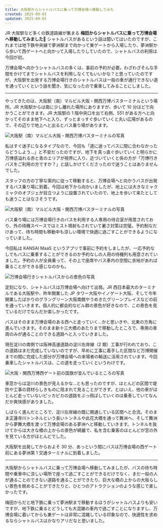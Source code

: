 ```yaml
---
title: 大阪駅からシャトルバスに乗って万博会場へ移動してみた
created: 2025-09-03
updated: 2025-09-03
---
```


JR 大阪駅など多くの鉄道路線が集まる **梅田からシャトルバスに乗って万博会場へ移動してみました🚌** シャトルバスがあるという話は聞いてはいたのですが、これまでは地下鉄中央線で夢洲駅まで向かって東ゲートから入場したり、夢洲駅から歩いて西ゲートへと向かって入場したりしていたので、シャトルバスの利用は今回が初。

万博会場へ向かうシャトルバスの多くは、事前の予約が必要。わざわざそんな手間をかけてまでシャトルバスを利用しなくてもいいかな？と思っていたのですが、大阪駅を出発する万博会場行きのシャトルバスは一般の車が通行できない道を通っていくという話を聞き、気になったので乗車してみることにしました。

---

やってきたのは、大阪駅（南）マルビル大阪・関西万博バスターミナルという場所。JR 大阪駅からは南に少し離れた場所にありますが、歩いて 10 分ほどで向かうことができます。JR 大阪駅の 1 階中央口を出て右側、551 がある方へと向かってそのまま地下へと入り、ずっとまっすぐ歩いていくと丸い広場があるので、その辺りで地上へと出るとバス乗り場があります。

![大阪駅（南）マルビル大阪・関西万博バスターミナルの写真](dd2a3b79-4c9e-4b87-a290-e295f4a86c00)

私はすぐ迷子になるタイプなので、今回も「道に迷ってバスに間に合わなかったらどうしよう…」と不安だったのですが、地下を真っ直ぐ歩いていくと明らかに万博感溢れる赤と青のエリアが視界に入り、近づいていくと係の方が「万博行きバスをご利用の方ですか？」と話しかけてくださったので迷うことはありませんでした。

スタッフの方の丁寧な案内に従って移動すると、万博会場へと向かうバスが出発するバス乗り場に到着。今回は地下から向かいましたが、地上には大きなミャクミャクのオブジェが目立つように設置されていたので、地上を歩いて来たとしても迷うことはなさそうです。

![大阪駅（南）マルビル大阪・関西万博バスターミナルの写真](f7ee8f4c-79b2-41ad-b1c0-61f4b5728b00)

バス乗り場には万博会場行きのバスを利用する人専用の待合室が用意されており、外の待機スペースではミスト噴射もされていて暑さ対策は完璧。予約制なだけあって、待ち時間も移動中も涼しい環境で快適に過ごすことができるようになっていました。

今回私は KANSAI MaaS というアプリで事前に予約をしましたが、一応予約なしでもバスに乗車することができるのか予約なしの人用の待機列も用意されていました。予約の人が全員乗って、その上で座席やバス車内の空間に余裕があれば乗ることができる感じなのかも。

![万博会場行きシャトルバスからの景色の写真](e1b93370-5ad3-4d41-f7a8-458a5743a200)

定刻になり、シャトルバスは万博会場へ向けて出発。JR 西日本最大のターミナルである大阪駅や、昨年開業した JP タワー大阪やイノゲート大阪、そして今年開業したばかりのグラングリーン大阪南館やうめきたグリーンプレイスなどの前を通っていきます。個人的に都会的なビル群の景色が好きなので、この景色を見ているだけでなんだか楽しかったです。

バスはそのまま万博会場のある西へと走っていく…かと思いきや、北東の方角に進んでいきます。そのまま新十三大橋のあたりまで移動したところで、専用の車両のみが通ることのできる道路へと入っていきました。

現在淀川の南側では阪神高速道路の淀川左岸線（2 期）工事が行われており、この道路はまだ完成していないのですが、早めに工事に着手した区間など万博開催までの間に完成した部分が万博会場への来場者の輸送に活用されています。今回乗車したシャトルバスは、この道を走っていくというわけです。

![大阪・関西万博西ゲート前の国旗が並んでいるところの写真](ff4a07ab-5be2-4e64-84e3-89edac67f500)

車窓からは淀川の景色が見えるかな…とも思ったのですが、ほとんどの区間で堤防や工事の資材らしきものに阻まれて見ることができず。とはいえ、他の車がほとんど走っていないピッカピカの道路をぶっ飛ばしていくのは乗車していてなんだか爽快感がありました。

しばらく進んだところで、淀川左岸線の既に開通している区間へと合流。そのまま正蓮寺川トンネルという長いトンネルや此花大橋を通って舞洲へ、そして舞洲から夢舞大橋を渡って万博会場のある夢洲へと移動していきます。トンネルを抜けてからは大きな橋の上からの景色が綺麗で、私を含む乗客のほとんどが窓の外を見ている方がほとんどでした。

大阪駅を出発してからおよそ 30 分、あっという間にバスは万博会場の西ゲート前にある夢洲第 1 交通ターミナルに到着しました。

---

大阪駅からシャトルバスに乗って万博会場へ移動してみましたが、バスの待ち時間や乗車中に涼しい場所で座って過ごすことができるだけでなく、まだ一般の人が通ることのできない道路を通ることができたり、巨大な橋の上からの大阪らしい景色を眺めることができたりと、ひとつのアトラクションのような感じで楽しかったです。

梅田からだと地下鉄に乗って夢洲駅まで移動するほうがシャトルバスよりも安いですが、地下鉄に乗るとどうしても大混雑の車内で過ごすことになりますし、万博会場に着いてからも東ゲートは非常に混雑している印象なので、快適性を求めるならシャトルバスはかなりアリだなと思いました。
